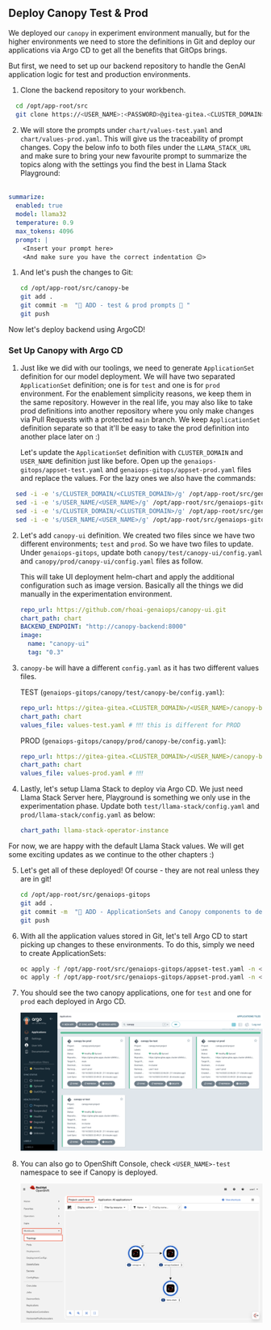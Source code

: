 ## Deploy Canopy Test & Prod

We deployed our `canopy` in experiment environment manually, but for the higher environments we need to store the definitions in Git and deploy our applications via Argo CD to get all the benefits that GitOps brings. 

But first, we need to set up our backend repository to handle the GenAI application logic for test and production environments.

1. Clone the backend repository to your workbench.

  ```bash
    cd /opt/app-root/src
    git clone https://<USER_NAME>:<PASSWORD>@gitea-gitea.<CLUSTER_DOMAIN>/<USER_NAME>/canopy-be.git
  ```
2. We will store the prompts under `chart/values-test.yaml` and `chart/values-prod.yaml`. This will give us the traceability of prompt changes. Copy the below info to both files under the `LLAMA_STACK_URL` and make sure to bring your new favourite prompt to summarize the topics along with the settings you find the best in Llama Stack Playground:

  ```yaml
  
  summarize:
    enabled: true
    model: llama32
    temperature: 0.9
    max_tokens: 4096
    prompt: |
      <Insert your prompt here>
      <And make sure you have the correct indentation 😌>
  ```

1. And let's push the changes to Git:

    ```bash
    cd /opt/app-root/src/canopy-be
    git add .
    git commit -m  "🎒 ADD - test & prod prompts 🎒 "
    git push
    ```

Now let's deploy backend using ArgoCD!

### Set Up Canopy with Argo CD

1. Just like we did with our toolings, we need to generate `ApplicationSet` definition for our model deployment. We will have two separated `ApplicationSet` definition; one is for `test` and one is for `prod` environment. For the enablement simplicity reasons, we keep them in the same repository. However in the real life, you may also like to take prod definitions into another repository where you only make changes via Pull Requests with a protected `main` branch. We keep `ApplicationSet` definition separate so that it'll be easy to take the prod definition into another place later on :)

    Let's update the `ApplicationSet` definition with `CLUSTER_DOMAIN` and `USER_NAME` definition just like before. Open up the `genaiops-gitops/appset-test.yaml` and `genaiops-gitops/appset-prod.yaml` files and replace the values. For the lazy ones we also have the commands:

  ```bash
    sed -i -e 's/CLUSTER_DOMAIN/<CLUSTER_DOMAIN>/g' /opt/app-root/src/genaiops-gitops/appset-test.yaml
    sed -i -e 's/USER_NAME/<USER_NAME>/g' /opt/app-root/src/genaiops-gitops/appset-test.yaml
    sed -i -e 's/CLUSTER_DOMAIN/<CLUSTER_DOMAIN>/g' /opt/app-root/src/genaiops-gitops/appset-prod.yaml
    sed -i -e 's/USER_NAME/<USER_NAME>/g' /opt/app-root/src/genaiops-gitops/appset-prod.yaml
  ```

2. Let's add `canopy-ui` definition. We created two files since we have two different environments; `test` and `prod`. So we have two files to update. Under `genaiops-gitops`, update both `canopy/test/canopy-ui/config.yaml` and `canopy/prod/canopy-ui/config.yaml` files as follow. 

    This will take UI deployment helm-chart and apply the additional configuration such as image version. Basically all the things we did manually in the experimentation environment.

    ```yaml
    repo_url: https://github.com/rhoai-genaiops/canopy-ui.git
    chart_path: chart
    BACKEND_ENDPOINT: "http://canopy-backend:8000"
    image:
      name: "canopy-ui"
      tag: "0.3"
    ```
3. `canopy-be` will have a different `config.yaml` as it has two different values files.

    TEST (`genaiops-gitops/canopy/test/canopy-be/config.yaml`):

    ```yaml
    repo_url: https://gitea-gitea.<CLUSTER_DOMAIN>/<USER_NAME>/canopy-be
    chart_path: chart
    values_file: values-test.yaml # ‼️‼️ this is different for PROD
    ```

    PROD (`genaiops-gitops/canopy/prod/canopy-be/config.yaml`):

    ```yaml
    repo_url: https://gitea-gitea.<CLUSTER_DOMAIN>/<USER_NAME>/canopy-be
    chart_path: chart
    values_file: values-prod.yaml # ‼️‼️
    ```

4. Lastly, let's setup Llama Stack to deploy via Argo CD. We just need Llama Stack Server here, Playground is something we only use in the experimentation phase. Update both `test/llama-stack/config.yaml` and `prod/llama-stack/config.yaml` as below:

    ```yaml
    chart_path: llama-stack-operator-instance
    ```

  For now, we are happy with the default Llama Stack values. We will get some exciting updates as we continue to the other chapters :)

5. Let's get all of these deployed! Of course - they are not real unless they are in git!

    ```bash
    cd /opt/app-root/src/genaiops-gitops
    git add .
    git commit -m  "🌳 ADD - ApplicationSets and Canopy components to deploy 🌳"
    git push 
    ```

6. With all the application values stored in Git, let's tell Argo CD to start picking up changes to these environments. To do this, simply we need to create ApplicationSets:

    ```bash
    oc apply -f /opt/app-root/src/genaiops-gitops/appset-test.yaml -n <USER_NAME>-toolings
    oc apply -f /opt/app-root/src/genaiops-gitops/appset-prod.yaml -n <USER_NAME>-toolings
    ```

7. You should see the two canopy applications, one for `test` and one for `prod` each deployed in Argo CD. 

    ![canopy-gitops.png](./images/canopy-gitops.png)

8. You can also go to OpenShift Console, check `<USER_NAME>-test` namespace to see if Canopy is deployed.

    ![canopy-test-ns.png](./images/canopy-test-ns.png)

